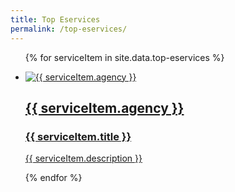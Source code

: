 ```yaml
---
title: Top Eservices
permalink: /top-eservices/
---
```


<div class="list-container">
<ul class="vertical-list">
  
  {% for serviceItem in site.data.top-eservices %}
  
  <li class="list-item">
    <a href="{{ serviceItem.url }}">
      <div class="list-item">
        <img src="{{ serviceItem.image-url }}" alt="{{ serviceItem.agency }}" />
      </div>
      <div class="list-item-text">
            <h2>{{ serviceItem.agency }}</h2>
            <h3>{{ serviceItem.title }}</h3>
            <p>{{ serviceItem.description }}</p>
      </div>
    </a>
  </li>
           
  {% endfor %}
  
</ul>
</div>
